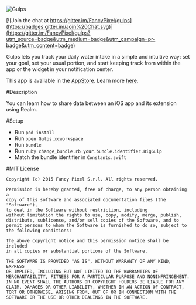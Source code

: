 ![Gulps](https://raw.githubusercontent.com/FancyPixel/gulps/master/assets/screenshot.png)

[![Join the chat at https://gitter.im/FancyPixel/gulps](https://badges.gitter.im/Join%20Chat.svg)](https://gitter.im/FancyPixel/gulps?utm_source=badge&utm_medium=badge&utm_campaign=pr-badge&utm_content=badge)

Gulps lets you track your daily water intake in a simple and intuitive way: set your goal, set your usual portion, and start keeping track from within the app or the widget in your notification center.  

This app is available in the [AppStore](https://itunes.apple.com/us/app/gulps/id979057304?ls=1&mt=8). Learn more [here](http://www.fancypixel.it/gulps/index.html).

#Description

You can learn how to share data between an iOS app and its extension using Realm.  

#Setup
* Run ```pod install```
* Run ```open Gulps.xcworkspace```
* Run `bundle`
* Run `ruby change_bundle.rb your.bundle.identifier.BigGulp`
* Match the bundle identifier in `Constants.swift`

#MIT License

	Copyright (c) 2015 Fancy Pixel S.r.l. All rights reserved.

	Permission is hereby granted, free of charge, to any person obtaining a
	copy of this software and associated documentation files (the "Software"),
	to deal in the Software without restriction, including
	without limitation the rights to use, copy, modify, merge, publish,
	distribute, sublicense, and/or sell copies of the Software, and to
	permit persons to whom the Software is furnished to do so, subject to
	the following conditions:

	The above copyright notice and this permission notice shall be included
	in all copies or substantial portions of the Software.

	THE SOFTWARE IS PROVIDED "AS IS", WITHOUT WARRANTY OF ANY KIND, EXPRESS
	OR IMPLIED, INCLUDING BUT NOT LIMITED TO THE WARRANTIES OF
	MERCHANTABILITY, FITNESS FOR A PARTICULAR PURPOSE AND NONINFRINGEMENT.
	IN NO EVENT SHALL THE AUTHORS OR COPYRIGHT HOLDERS BE LIABLE FOR ANY
	CLAIM, DAMAGES OR OTHER LIABILITY, WHETHER IN AN ACTION OF CONTRACT,
	TORT OR OTHERWISE, ARISING FROM, OUT OF OR IN CONNECTION WITH THE
	SOFTWARE OR THE USE OR OTHER DEALINGS IN THE SOFTWARE.
	
